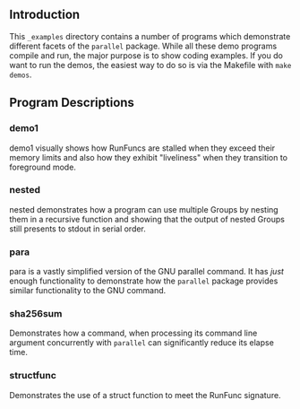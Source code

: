 <!-- Always newline after period so diffs are easier to read. -->
## Introduction

This `_examples` directory contains a number of programs which demonstrate different
facets of the `parallel` package. While all these demo programs compile and run, the major
purpose is to show coding examples. If you do want to run the demos, the easiest way to do
so is via the Makefile with `make demos`.

## Program Descriptions

### demo1

demo1 visually shows how RunFuncs are stalled when they exceed their memory limits and
also how they exhibit "liveliness" when they transition to foreground mode.

### nested

nested demonstrates how a program can use multiple Groups by nesting them in a recursive
function and showing that the output of nested Groups still presents to stdout in serial
order.


### para

para is a vastly simplified version of the GNU parallel command. It has *just* enough
functionality to demonstrate how the `parallel` package provides similar functionality
to the GNU command.

### sha256sum

Demonstrates how a command, when processing its command line argument concurrently with
`parallel` can significantly reduce its elapse time.

### structfunc

Demonstrates the use of a struct function to meet the RunFunc signature.
